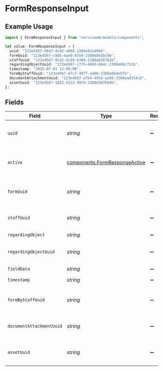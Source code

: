 # FormResponseInput

## Example Usage

```typescript
import { FormResponseInput } from "servicem8/models/components";

let value: FormResponseInput = {
  uuid: "123e4567-d9a7-4c42-a098-2308e92ed9bb",
  formUuid: "123e4567-c9db-4ae0-87e6-2308eb63bc8b",
  staffUuid: "123e4567-9142-4c09-b389-2308e036781b",
  regardingObjectUuid: "123e4567-c775-460d-b64c-2308e88c751b",
  timestamp: "2025-07-01 12:00:00",
  formByStaffUuid: "123e4567-6fcf-49ff-a480-2308e0b4e5fb",
  documentAttachmentUuid: "123e4567-a7b4-495d-ae93-2308ead314cb",
  assetUuid: "123e4567-1823-4322-997d-2308e507684b",
};
```

## Fields

| Field                                                                          | Type                                                                           | Required                                                                       | Description                                                                    | Example                                                                        |
| ------------------------------------------------------------------------------ | ------------------------------------------------------------------------------ | ------------------------------------------------------------------------------ | ------------------------------------------------------------------------------ | ------------------------------------------------------------------------------ |
| `uuid`                                                                         | *string*                                                                       | :heavy_minus_sign:                                                             | Unique identifier for this record                                              | 123e4567-d9a7-4c42-a098-2308e92ed9bb                                           |
| `active`                                                                       | [components.FormResponseActive](../../models/components/formresponseactive.md) | :heavy_minus_sign:                                                             | Record active/deleted flag.  Valid values are [0,1]                            |                                                                                |
| `formUuid`                                                                     | *string*                                                                       | :heavy_minus_sign:                                                             | N/A                                                                            | 123e4567-c9db-4ae0-87e6-2308eb63bc8b                                           |
| `staffUuid`                                                                    | *string*                                                                       | :heavy_minus_sign:                                                             | N/A                                                                            | 123e4567-9142-4c09-b389-2308e036781b                                           |
| `regardingObject`                                                              | *string*                                                                       | :heavy_minus_sign:                                                             | N/A                                                                            |                                                                                |
| `regardingObjectUuid`                                                          | *string*                                                                       | :heavy_minus_sign:                                                             | N/A                                                                            | 123e4567-c775-460d-b64c-2308e88c751b                                           |
| `fieldData`                                                                    | *string*                                                                       | :heavy_minus_sign:                                                             | N/A                                                                            |                                                                                |
| `timestamp`                                                                    | *string*                                                                       | :heavy_minus_sign:                                                             | N/A                                                                            | 2025-07-01 12:00:00                                                            |
| `formByStaffUuid`                                                              | *string*                                                                       | :heavy_minus_sign:                                                             | N/A                                                                            | 123e4567-6fcf-49ff-a480-2308e0b4e5fb                                           |
| `documentAttachmentUuid`                                                       | *string*                                                                       | :heavy_minus_sign:                                                             | N/A                                                                            | 123e4567-a7b4-495d-ae93-2308ead314cb                                           |
| `assetUuid`                                                                    | *string*                                                                       | :heavy_minus_sign:                                                             | N/A                                                                            | 123e4567-1823-4322-997d-2308e507684b                                           |